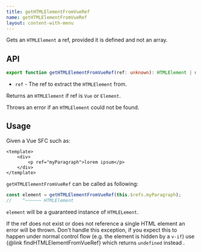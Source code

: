 ```yaml
---
title: getHTMLElementFromVueRef
name: getHTMLElementFromVueRef
layout: content-with-menu
---
```


Gets an `HTMLElement` a ref, provided it is defined and not an array.

## API

```ts
export function getHTMLElementFromVueRef(ref: unknown): HTMLElement | never;
```

- `ref` - The ref to extract the `HTMLElement` from.

Returns an `HTMLElement` if ref is `Vue` or `Element`.

Throws an error if an `HTMLElement` could not be found.

## Usage

Given a Vue SFC such as:

```vue static
<template>
    <div>
        <p ref="myParagraph">lorem ipsum</p>
    </div>
</template>
```

`getHTMLElementFromVueRef` can be called as following:

```ts
const element = getHTMLElementFromVueRef(this.$refs.myParagraph);
//    ^~~~~~~ HTMLElement
```

`element` will be a guaranteed instance of `HTMLELement`.

If the ref does not exist or does not reference a single HTML element an error will be thrown.
Don't handle this exception, if you expect this to happen under normal control flow (e.g. the element is hidden by a `v-if`) use {@link findHTMLElementFromVueRef} which returns `undefined` instead .
